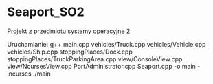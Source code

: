 # Seaport_SO2
Projekt z przedmiotu systemy operacyjne 2

Uruchamianie:
g++ main.cpp vehicles/Truck.cpp vehicles/Vehicle.cpp vehicles/Ship.cpp stoppingPlaces/Dock.cpp stoppingPlaces/TruckParkingArea.cpp view/ConsoleView.cpp view/NcursesView.cpp PortAdministrator.cpp Seaport.cpp -o main -lncurses
./main

